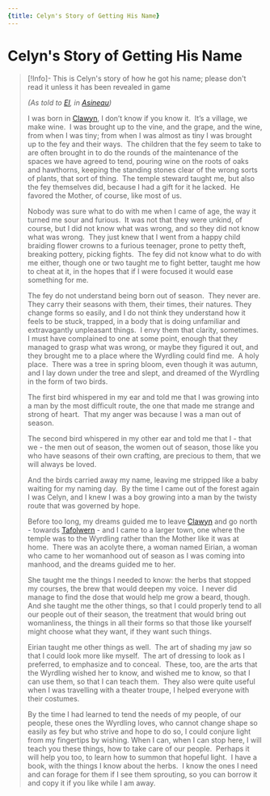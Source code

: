 ```yaml
---
{title: Celyn's Story of Getting His Name}
---
```

# Celyn's Story of Getting His Name

>[!Info]- This is Celyn's story of how he got his name; please don't read it unless it has been revealed in game
>
>  *(As told to [El](<../../../../people/sembarans/el.md>), in [Asineau](<../../../../gazetteer/greater-sembara/sembara/barony-of-aveil/cleenseau-region/asineau.md>))*
>  
>  I was born in [Clawyn](<../../../../gazetteer/greater-sembara/tyrwingha/clawyn.md>), I don’t know if you know it.  It’s a village, we make wine.  I was brought up to the vine, and the grape, and the wine, from when I was tiny; from when I was almost as tiny I was brought up to the fey and their ways.  The children that the fey seem to take to are often brought in to do the rounds of the maintenance of the spaces we have agreed to tend, pouring wine on the roots of oaks and hawthorns, keeping the standing stones clear of the wrong sorts of plants, that sort of thing.  The temple steward taught me, but also the fey themselves did, because I had a gift for it he lacked.  He favored the Mother, of course, like most of us.  
>
>  Nobody was sure what to do with me when I came of age, the way it turned me sour and furious.  It was not that they were unkind, of course, but I did not know what was wrong, and so they did not know what was wrong.  They just knew that I went from a happy child braiding flower crowns to a furious teenager, prone to petty theft, breaking pottery, picking fights.  The fey did not know what to do with me either, though one or two taught me to fight better, taught me how to cheat at it, in the hopes that if I were focused it would ease something for me.  
> 
> The fey do not understand being born out of season.  They never are.  They carry their seasons with them, their times, their natures. They change forms so easily, and I do not think they understand how it feels to be stuck, trapped, in a body that is doing unfamiliar and extravagantly unpleasant things.  I envy them that clarity, sometimes.  I must have complained to one at some point, enough that they managed to grasp what was wrong, or maybe they figured it out, and they brought me to a place where the Wyrdling could find me.  A holy place.  There was a tree in spring bloom, even though it was autumn, and I lay down under the tree and slept, and dreamed of the Wyrdling in the form of two birds.  
> 
> The first bird whispered in my ear and told me that I was growing into a man by the most difficult route, the one that made me strange and strong of heart.  That my anger was because I was a man out of season.  
> 
> The second bird whispered in my other ear and told me that I - that we - the men out of season, the women out of season, those like you who have seasons of their own crafting, are precious to them, that we will always be loved.  
> 
> And the birds carried away my name, leaving me stripped like a baby waiting for my naming day.  By the time I came out of the forest again I was Celyn, and I knew I was a boy growing into a man by the twisty route that was governed by hope.  
> 
> Before too long, my dreams guided me to leave [Clawyn](<../../../../gazetteer/greater-sembara/tyrwingha/clawyn.md>) and go north - towards [Tafolwern](<../../../../gazetteer/greater-sembara/tyrwingha/tafolwern.md>) - and I came to a larger town, one where the temple was to the Wyrdling rather than the Mother like it was at home.  There was an acolyte there, a woman named Eirian, a woman who came to her womanhood out of season as I was coming into manhood, and the dreams guided me to her.  
> 
> She taught me the things I needed to know: the herbs that stopped my courses, the brew that would deepen my voice.  I never did manage to find the dose that would help me grow a beard, though.  And she taught me the other things, so that I could properly tend to all our people out of their season, the treatment that would bring out womanliness, the things in all their forms so that those like yourself might choose what they want, if they want such things.  
> 
> Eirian taught me other things as well.  The art of shading my jaw so that I could look more like myself.  The art of dressing to look as I preferred, to emphasize and to conceal.  These, too, are the arts that the Wyrdling wished her to know, and wished me to know, so that I can use them, so that I can teach them.  They also were quite useful when I was travelling with a theater troupe, I helped everyone with their costumes.  
> 
> By the time I had learned to tend the needs of my people, of our people, these ones the Wyrdling loves, who cannot change shape so easily as fey but who strive and hope to do so, I could conjure light from my fingertips by wishing. When I can, when I can stop here, I will teach you these things, how to take care of our people.  Perhaps it will help you too, to learn how to summon that hopeful light.  I have a book, with the things I know about the herbs.  I know the ones I need and can forage for them if I see them sprouting, so you can borrow it and copy it if you like while I am away.